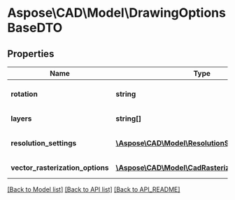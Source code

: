 # Aspose\CAD\Model\DrawingOptionsBaseDTO

## Properties
Name | Type | Description | Notes
------------ | ------------- | ------------- | -------------
**rotation** | **string** | Resulting rotation operation | 
**layers** | **string[]** | Layers to export | [optional] 
**resolution_settings** | [**\Aspose\CAD\Model\ResolutionSetting**](ResolutionSetting.md) | DPI resolution settings | [optional] 
**vector_rasterization_options** | [**\Aspose\CAD\Model\CadRasterizationOptionsDTO**](CadRasterizationOptionsDTO.md) | Raster options | [optional] 

[[Back to Model list]](API_README.md#documentation-for-models) [[Back to API list]](API_README.md#documentation-for-api-endpoints) [[Back to API_README]](API_README.md)

